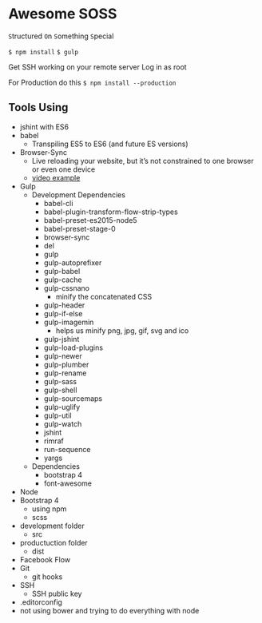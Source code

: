 # Awesome SOSS
`S`tructured `O`n `S`omething `S`pecial

`$ npm install`
`$ gulp`

Get SSH working on your remote server
Log in as root



For Production do this
`$ npm install --production`

## Tools Using
* jshint with ES6
* babel
  - Transpiling ES5 to ES6 (and future ES versions)
* Browser-Sync
  - Live reloading your website, but it’s not constrained to one browser or even one device
  - [video example](https://www.youtube.com/watch?v=wPIn5AS3DCk)
* Gulp
  - Development Dependencies
    + babel-cli
    + babel-plugin-transform-flow-strip-types
    + babel-preset-es2015-node5
    + babel-preset-stage-0
    + browser-sync
    + del
    + gulp
    + gulp-autoprefixer
    + gulp-babel
    + gulp-cache
    + gulp-cssnano
      *  minify the concatenated CSS
    + gulp-header
    + gulp-if-else
    + gulp-imagemin
      * helps us minify png, jpg, gif, svg and ico
    + gulp-jshint
    + gulp-load-plugins
    + gulp-newer
    + gulp-plumber
    + gulp-rename
    + gulp-sass
    + gulp-shell
    + gulp-sourcemaps
    + gulp-uglify
    + gulp-util
    + gulp-watch
    + jshint
    + rimraf
    + run-sequence
    + yargs
  - Dependencies
    + bootstrap 4
    + font-awesome
* Node
* Bootstrap 4
  - using npm
  - scss
* development folder
  - src
* productuction folder
  - dist
* Facebook Flow
* Git
  - git hooks
* SSH
  - SSH public key
* .editorconfig
* not using bower and trying to do everything with node

